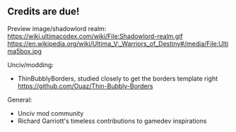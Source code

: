 ## Credits are due!

Preview image/shadowlord realm:
	https://wiki.ultimacodex.com/wiki/File:Shadowlord-realm.gif
	https://en.wikipedia.org/wiki/Ultima_V:_Warriors_of_Destiny#/media/File:Ultima5box.jpg

Unciv/modding:
- ThinBubblyBorders, studied closely to get the borders template right
	https://github.com/Ouaz/Thin-Bubbly-Borders

General:
- Unciv mod community
- Richard Garriott's timeless contributions to gamedev inspirations
